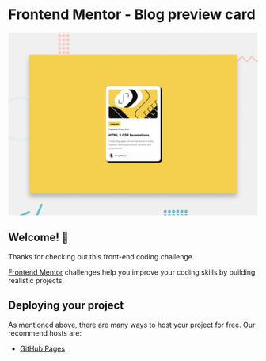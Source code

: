# Frontend Mentor - Blog preview card

![Design preview for the Blog preview card coding challenge](./preview.jpg)

## Welcome! 👋

Thanks for checking out this front-end coding challenge.

[Frontend Mentor](https://www.frontendmentor.io) challenges help you improve your coding skills by building realistic projects.





## Deploying your project

As mentioned above, there are many ways to host your project for free. Our recommend hosts are:

- [GitHub Pages]( https://babalonogqala23.github.io/blog-preview-card-main/)


